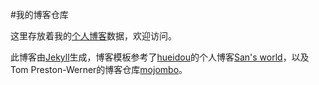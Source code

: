 #我的博客仓库

这里存放着我的[个人博客](http://keezen.github.io)数据，欢迎访问。

此博客由[Jekyll](http://jekyllrb.com)生成，博客模板参考了[hueidou](http://github.com/hueidou/hueidou.github.io)的个人博客[San's world](http://hueidou.github.io)，以及Tom Preston-Werner的博客仓库[mojombo](https://github.com/mojombo/mojombo.github.io)。
